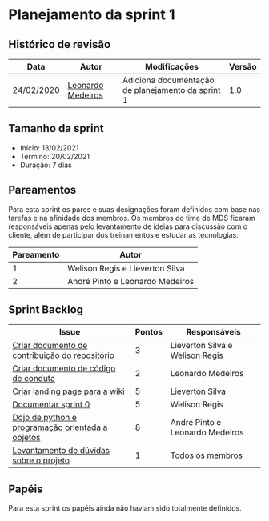 # Planejamento da sprint 1

## Histórico de revisão

| Data       | Autor                                                | Modificações                      | Versão |
| ---------- | ---------------------------------------------------- | --------------------------------- | ------ |
| 24/02/2020 | [Leonardo Medeiros](https://github.com/leomedeiros1) | Adiciona documentação de planejamento da sprint 1 | 1.0    |

## Tamanho da sprint
* Início: 13/02/2021
* Término: 20/02/2021
* Duração: 7 dias

## Pareamentos

Para esta sprint os pares e suas designações foram definidos com base nas tarefas e na afinidade dos membros. 
Os membros do time de MDS ficaram responsáveis apenas pelo levantamento de ideias para discussão com o cliente,
além de participar dos treinamentos e estudar as tecnologias.

| Pareamento   | Autor                           |
| ------------ | ------------------------------- | 
|      1       | Welison Regis e Lieverton Silva |
|      2       | André Pinto e Leonardo Medeiros |

## Sprint Backlog

| Issue | Pontos | Responsáveis |
| ----- | ------ | ------------ |
|[Criar documento de contribuição do repositório](https://github.com/fga-eps-mds/EPS-2020-2-G3/issues/5)| 3 | Lieverton Silva e Welison Regis |
|[Criar documento de código de conduta](https://github.com/fga-eps-mds/EPS-2020-2-G3/issues/12)| 2 | Leonardo Medeiros |
|[Criar landing page para a wiki](https://github.com/fga-eps-mds/EPS-2020-2-G3/issues/15)| 5 | Lieverton Silva |
|[Documentar sprint 0](https://github.com/fga-eps-mds/EPS-2020-2-G3/issues/18)| 5 | Welison Regis |
|[Dojo de python e programação orientada a objetos](https://github.com/fga-eps-mds/EPS-2020-2-G3/issues/19)| 8 | André Pinto e Leonardo Medeiros |
|[Levantamento de dúvidas sobre o projeto](https://github.com/fga-eps-mds/EPS-2020-2-G3/issues/22)| 1 | Todos os membros |

## Papéis

Para esta sprint os papéis ainda não haviam sido totalmente definidos.
